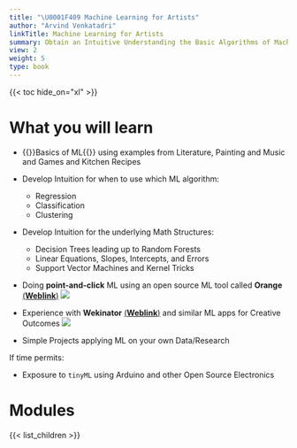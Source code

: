 ```yaml
---
title: "\U0001F409 Machine Learning for Artists"
author: "Arvind Venkatadri"
linkTitle: Machine Learning for Artists
summary: Obtain an Intuitive Understanding the Basic Algorithms of Machine Learning and applying them to Creative Art/Design Projects
view: 2
weight: 5
type: book
---
```



{{< toc hide_on="xl" >}}

# What you will learn

- {{<hl>}}Basics of ML{{</hl>}} using examples from Literature, Painting and Music and Games and Kitchen Recipes
- Develop Intuition for when to use which ML algorithm:

  - Regression  
  - Classification  
  - Clustering  
  
- Develop Intuition for the underlying Math Structures:
  - Decision Trees leading up to Random Forests
  - Linear Equations, Slopes, Intercepts, and Errors
  - Support Vector Machines and Kernel Tricks
  
- Doing **point-and-click** ML using an open source ML tool called **Orange** [(**Weblink**)](https://orangedatamining.com/)
![](https://orangedatamining.com/images/orange_title_scaled.png)

- Experience with **Wekinator** [(**Weblink**)](http://www.wekinator.org/) and similar ML apps for Creative Outcomes
![](http://www.wekinator.org/wp-content/uploads/2015/08/wekinator31-300x177.jpg)
- Simple Projects applying ML on your own Data/Research 

If time permits:

- Exposure to `tinyML` using Arduino and other Open Source Electronics


# Modules
{{< list_children >}}


